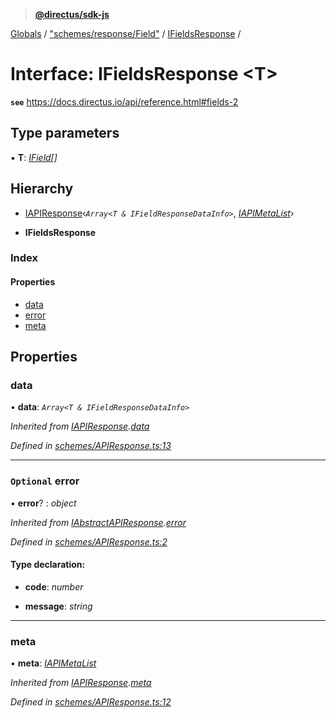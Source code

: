 > **[@directus/sdk-js](../README.md)**

[Globals](../README.md) / ["schemes/response/Field"](../modules/_schemes_response_field_.md) / [IFieldsResponse](_schemes_response_field_.ifieldsresponse.md) /

# Interface: IFieldsResponse <**T**>

**`see`** https://docs.directus.io/api/reference.html#fields-2

## Type parameters

▪ **T**: *[IField](_schemes_directus_field_.ifield.md)[]*

## Hierarchy

  * [IAPIResponse](_schemes_apiresponse_.iapiresponse.md)‹*`Array<T & IFieldResponseDataInfo>`*, *[IAPIMetaList](_schemes_apiresponse_.iapimetalist.md)*›

  * **IFieldsResponse**

### Index

#### Properties

* [data](_schemes_response_field_.ifieldsresponse.md#data)
* [error](_schemes_response_field_.ifieldsresponse.md#optional-error)
* [meta](_schemes_response_field_.ifieldsresponse.md#meta)

## Properties

###  data

• **data**: *`Array<T & IFieldResponseDataInfo>`*

*Inherited from [IAPIResponse](_schemes_apiresponse_.iapiresponse.md).[data](_schemes_apiresponse_.iapiresponse.md#data)*

*Defined in [schemes/APIResponse.ts:13](https://github.com/janbiasi/sdk-js/blob/75383ea/src/schemes/APIResponse.ts#L13)*

___

### `Optional` error

• **error**? : *object*

*Inherited from [IAbstractAPIResponse](_schemes_apiresponse_.iabstractapiresponse.md).[error](_schemes_apiresponse_.iabstractapiresponse.md#optional-error)*

*Defined in [schemes/APIResponse.ts:2](https://github.com/janbiasi/sdk-js/blob/75383ea/src/schemes/APIResponse.ts#L2)*

#### Type declaration:

* **code**: *number*

* **message**: *string*

___

###  meta

• **meta**: *[IAPIMetaList](_schemes_apiresponse_.iapimetalist.md)*

*Inherited from [IAPIResponse](_schemes_apiresponse_.iapiresponse.md).[meta](_schemes_apiresponse_.iapiresponse.md#meta)*

*Defined in [schemes/APIResponse.ts:12](https://github.com/janbiasi/sdk-js/blob/75383ea/src/schemes/APIResponse.ts#L12)*